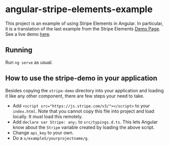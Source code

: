 # angular-stripe-elements-example

This project is an example of using Stripe Elements in Angular. 
In particular, it is a translation of the last example from the Stripe Elements [Demo Page](https://stripe.github.io/elements-examples). See a live demo [here](https://tnishimura.github.io/angular-stripe-elements-demo/index.html). 

## Running

Run `ng serve` as usual.

## How to use the stripe-demo in your application

Besides copying the `stripe-demo` directory into your application and loading it like any other component, there are few steps your need to take.

* Add  `<script src="https://js.stripe.com/v3/"></script>` to your `index.html`.  Note that you cannot copy this file into project and load locally. It *must* load this remotely. 
* Add `declare var Stripe: any;` to `src/typings.d.ts`. This lets Angular know about the `Stripe` variable created by loading the above script.
* Change `api_key` to your own.
* Do a `s/example5/yourprojectname/g`.

